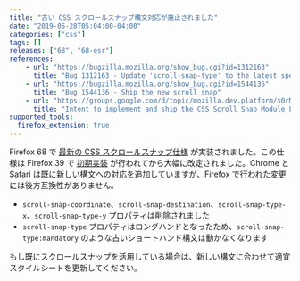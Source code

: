 ```yaml
---
title: "古い CSS スクロールスナップ構文対応が廃止されました"
date: "2019-05-28T05:04:00-04:00"
categories: ["css"]
tags: []
releases: ["68", "68-esr"]
references:
    - url: "https://bugzilla.mozilla.org/show_bug.cgi?id=1312163"
      title: "Bug 1312163 - Update 'scroll-snap-type' to the latest specification and drop support for 'scroll-snap-type-x' and 'scroll-snap-type-y'"
    - url: "https://bugzilla.mozilla.org/show_bug.cgi?id=1544136"
      title: "Bug 1544136 - Ship the new scroll snap"
    - url: "https://groups.google.com/d/topic/mozilla.dev.platform/s0rMvOBnO_4/discussion"
      title: "Intent to implement and ship the CSS Scroll Snap Module Level 1 and unship old scroll snap properties"
supported_tools:
  firefox_extension: true
---
```

Firefox 68 で [最新の CSS スクロールスナップ仕様](https://drafts.csswg.org/css-scroll-snap-1/) が実装されました。この仕様は Firefox 39 で [初期実装](https://hacks.mozilla.org/2015/09/scroll-snapping-explained/) が行われてから大幅に改定されました。Chrome と Safari は既に新しい構文への対応を追加していますが、Firefox で行われた変更には後方互換性がありません。

* `scroll-snap-coordinate`、`scroll-snap-destination`、`scroll-snap-type-x`、`scroll-snap-type-y` プロパティは削除されました
* `scroll-snap-type` プロパティはロングハンドとなったため、`scroll-snap-type:mandatory` のような古いショートハンド構文は動かなくなります

もし既にスクロールスナップを活用している場合は、新しい構文に合わせて適宜スタイルシートを更新してください。

